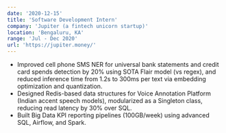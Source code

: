 ```yaml
---
date: '2020-12-15'
title: 'Software Development Intern'
company: 'Jupiter (a fintech unicorn startup)'
location: 'Bengaluru, KA'
range: 'Jul - Dec 2020'
url: 'https://jupiter.money/'
---
```


- Improved cell phone SMS NER for universal bank statements and credit card spends detection by 20% using SOTA Flair model (vs regex), and reduced inference time from 1.2s to 300ms per text via embedding optimization and quantization.
- Designed Redis-based data structures for Voice Annotation Platform (Indian accent speech models), modularized as a Singleton class, reducing read latency by 30% over SQL.
- Built Big Data KPI reporting pipelines (100GB/week) using advanced SQL, Airflow, and Spark.
